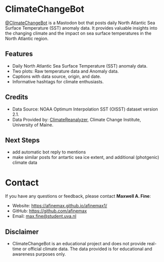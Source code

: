 # ClimateChangeBot

<a rel="me" href="https://botsin.space/@ClimateChangeBot">@ClimateChangeBot</a> is a Mastodon bot that posts daily North Atlantic Sea Surface Temperature (SST) anomaly data. It provides valuable insights into the changing climate and the impact on sea surface temperatures in the North Atlantic region.


## Features
* Daily North Atlantic Sea Surface Temperature (SST) anomaly data.
* Two plots: Raw temperature data and Anomaly data.
* Captions with data source, origin, and date.
* Informative hashtags for climate enthusiasts.

## Credits
* Data Source: NOAA Optimum Interpolation SST (OISST) dataset version 2.1.
* Data Provided by: <a href="https://climatereanalyzer.org/clim/sst_daily/json/oisst2.1_natlan1_sst_day.json">ClimateReanalyzer</a>, Climate Change Institute, University of Maine.


## Next Steps
- add automatic bot reply to mentions
- make similar posts for antartic sea ice extent, and additional (photgenic) climate data

# Contact
If you have any questions or feedback, please contact **Maxwell A. Fine**:

- Website: https://afinemax.github.io/afinemax1/
- GitHub: https://github.com/afinemax
- Email: max.fine@student.uva.nl

## Disclaimer
- ClimateChangeBot is an educational project and does not provide real-time or official climate data. The data provided is for educational and awareness purposes only.


